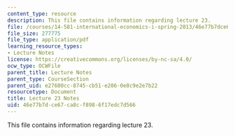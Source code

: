 ```yaml
---
content_type: resource
description: This file contains information regarding lecture 23.
file: /courses/14-581-international-economics-i-spring-2013/46e77b7dce67ca8cf8986f17edc7d566_MIT14_581S13_classnotes23.pdf
file_size: 277775
file_type: application/pdf
learning_resource_types:
- Lecture Notes
license: https://creativecommons.org/licenses/by-nc-sa/4.0/
ocw_type: OCWFile
parent_title: Lecture Notes
parent_type: CourseSection
parent_uid: e27600cc-8745-cb51-e206-0e8c9e2e7b22
resourcetype: Document
title: Lecture 23 Notes
uid: 46e77b7d-ce67-ca8c-f898-6f17edc7d566
---
```

This file contains information regarding lecture 23.
